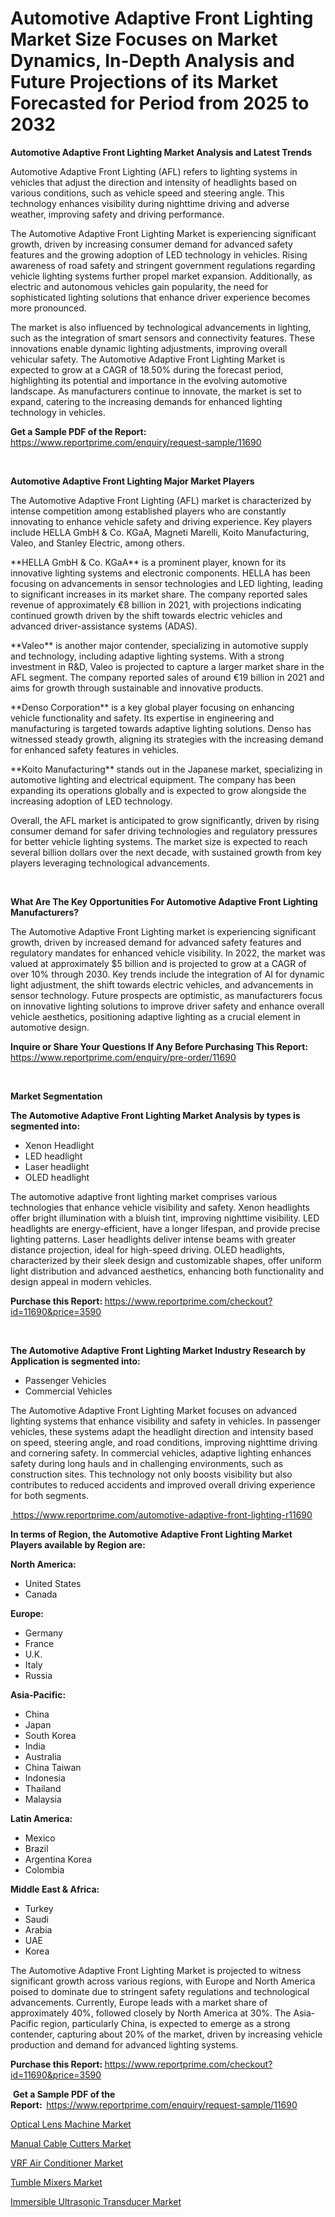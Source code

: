 <p><h1>Automotive Adaptive Front Lighting Market Size Focuses on Market Dynamics, In-Depth Analysis and Future Projections of its Market Forecasted for Period from 2025 to 2032</h1></p><p><strong>Automotive Adaptive Front Lighting Market Analysis and Latest Trends</strong></p>
<p><p>Automotive Adaptive Front Lighting (AFL) refers to lighting systems in vehicles that adjust the direction and intensity of headlights based on various conditions, such as vehicle speed and steering angle. This technology enhances visibility during nighttime driving and adverse weather, improving safety and driving performance.</p><p>The Automotive Adaptive Front Lighting Market is experiencing significant growth, driven by increasing consumer demand for advanced safety features and the growing adoption of LED technology in vehicles. Rising awareness of road safety and stringent government regulations regarding vehicle lighting systems further propel market expansion. Additionally, as electric and autonomous vehicles gain popularity, the need for sophisticated lighting solutions that enhance driver experience becomes more pronounced.</p><p>The market is also influenced by technological advancements in lighting, such as the integration of smart sensors and connectivity features. These innovations enable dynamic lighting adjustments, improving overall vehicular safety. The Automotive Adaptive Front Lighting Market is expected to grow at a CAGR of 18.50% during the forecast period, highlighting its potential and importance in the evolving automotive landscape. As manufacturers continue to innovate, the market is set to expand, catering to the increasing demands for enhanced lighting technology in vehicles.</p></p>
<p><strong>Get a Sample PDF of the Report:&nbsp;</strong> <a href="https://www.reportprime.com/enquiry/request-sample/11690?utm_campaign=3569&utm_medium=2&utm_source=Github&utm_content=ia&utm_term=17032025&utm_id=automotive-adaptive-front-lighting">https://www.reportprime.com/enquiry/request-sample/11690</a></p>
<p>&nbsp;</p>
<p><strong>Automotive Adaptive Front Lighting Major Market Players</strong></p>
<p><p>The Automotive Adaptive Front Lighting (AFL) market is characterized by intense competition among established players who are constantly innovating to enhance vehicle safety and driving experience. Key players include HELLA GmbH & Co. KGaA, Magneti Marelli, Koito Manufacturing, Valeo, and Stanley Electric, among others.</p><p>**HELLA GmbH & Co. KGaA** is a prominent player, known for its innovative lighting systems and electronic components. HELLA has been focusing on advancements in sensor technologies and LED lighting, leading to significant increases in its market share. The company reported sales revenue of approximately €8 billion in 2021, with projections indicating continued growth driven by the shift towards electric vehicles and advanced driver-assistance systems (ADAS).</p><p>**Valeo** is another major contender, specializing in automotive supply and technology, including adaptive lighting systems. With a strong investment in R&D, Valeo is projected to capture a larger market share in the AFL segment. The company reported sales of around €19 billion in 2021 and aims for growth through sustainable and innovative products.</p><p>**Denso Corporation** is a key global player focusing on enhancing vehicle functionality and safety. Its expertise in engineering and manufacturing is targeted towards adaptive lighting solutions. Denso has witnessed steady growth, aligning its strategies with the increasing demand for enhanced safety features in vehicles.</p><p>**Koito Manufacturing** stands out in the Japanese market, specializing in automotive lighting and electrical equipment. The company has been expanding its operations globally and is expected to grow alongside the increasing adoption of LED technology.</p><p>Overall, the AFL market is anticipated to grow significantly, driven by rising consumer demand for safer driving technologies and regulatory pressures for better vehicle lighting systems. The market size is expected to reach several billion dollars over the next decade, with sustained growth from key players leveraging technological advancements.</p></p>
<p>&nbsp;</p>
<p><strong>What Are The Key Opportunities For Automotive Adaptive Front Lighting Manufacturers?</strong></p>
<p><p>The Automotive Adaptive Front Lighting market is experiencing significant growth, driven by increased demand for advanced safety features and regulatory mandates for enhanced vehicle visibility. In 2022, the market was valued at approximately $5 billion and is projected to grow at a CAGR of over 10% through 2030. Key trends include the integration of AI for dynamic light adjustment, the shift towards electric vehicles, and advancements in sensor technology. Future prospects are optimistic, as manufacturers focus on innovative lighting solutions to improve driver safety and enhance overall vehicle aesthetics, positioning adaptive lighting as a crucial element in automotive design.</p></p>
<p><strong>Inquire or Share Your Questions If Any Before Purchasing This Report:</strong> <a href="https://www.reportprime.com/enquiry/pre-order/11690?utm_campaign=3569&utm_medium=2&utm_source=Github&utm_content=ia&utm_term=17032025&utm_id=automotive-adaptive-front-lighting">https://www.reportprime.com/enquiry/pre-order/11690</a></p>
<p>&nbsp;</p>
<p><strong>Market Segmentation</strong></p>
<p><strong>The Automotive Adaptive Front Lighting Market Analysis by types is segmented into:</strong></p>
<p><ul><li>Xenon Headlight</li><li>LED headlight</li><li>Laser headlight</li><li>OLED headlight</li></ul></p>
<p><p>The automotive adaptive front lighting market comprises various technologies that enhance vehicle visibility and safety. Xenon headlights offer bright illumination with a bluish tint, improving nighttime visibility. LED headlights are energy-efficient, have a longer lifespan, and provide precise lighting patterns. Laser headlights deliver intense beams with greater distance projection, ideal for high-speed driving. OLED headlights, characterized by their sleek design and customizable shapes, offer uniform light distribution and advanced aesthetics, enhancing both functionality and design appeal in modern vehicles.</p></p>
<p><strong>Purchase this Report:&nbsp;</strong><a href="https://www.reportprime.com/checkout?id=11690&price=3590&utm_campaign=3569&utm_medium=2&utm_source=Github&utm_content=ia&utm_term=17032025&utm_id=automotive-adaptive-front-lighting">https://www.reportprime.com/checkout?id=11690&price=3590</a></p>
<p>&nbsp;</p>
<p><strong>The Automotive Adaptive Front Lighting Market Industry Research by Application is segmented into:</strong></p>
<p><ul><li>Passenger Vehicles</li><li>Commercial Vehicles</li></ul></p>
<p><p>The Automotive Adaptive Front Lighting Market focuses on advanced lighting systems that enhance visibility and safety in vehicles. In passenger vehicles, these systems adapt the headlight direction and intensity based on speed, steering angle, and road conditions, improving nighttime driving and cornering safety. In commercial vehicles, adaptive lighting enhances safety during long hauls and in challenging environments, such as construction sites. This technology not only boosts visibility but also contributes to reduced accidents and improved overall driving experience for both segments.</p></p>
<p><a href="https://www.reportprime.com/automotive-adaptive-front-lighting-r11690?utm_campaign=3569&utm_medium=2&utm_source=Github&utm_content=ia&utm_term=17032025&utm_id=automotive-adaptive-front-lighting">&nbsp;https://www.reportprime.com/automotive-adaptive-front-lighting-r11690</a></p>
<p><strong>In terms of Region, the Automotive Adaptive Front Lighting Market Players available by Region are:</strong></p>
<p>
    <p> <strong> North America: </strong>
        <ul>
            <li>United States</li>
            <li>Canada</li>
        </ul>
        </p> 
    <p> <strong> Europe: </strong>
        <ul>
            <li>Germany</li>
            <li>France</li>
            <li>U.K.</li>
            <li>Italy</li>
            <li>Russia</li>
        </ul>
        </p> 
    <p> <strong> Asia-Pacific: </strong>
        <ul>
            <li>China</li>
            <li>Japan</li>
            <li>South Korea</li>
            <li>India</li>
            <li>Australia</li>
            <li>China Taiwan</li>
            <li>Indonesia</li>
            <li>Thailand</li>
            <li>Malaysia</li>
        </ul>
        </p> 
    <p> <strong> Latin America: </strong>
        <ul>
            <li>Mexico</li>
            <li>Brazil</li>
            <li>Argentina Korea</li>
            <li>Colombia</li>
        </ul>
        </p> 
    <p> <strong> Middle East & Africa: </strong>
        <ul>
            <li>Turkey</li>
            <li>Saudi</li>
            <li>Arabia</li>
            <li>UAE</li>
            <li>Korea</li>
        </ul>
    </p>
    </p>
<p><p>The Automotive Adaptive Front Lighting Market is projected to witness significant growth across various regions, with Europe and North America poised to dominate due to stringent safety regulations and technological advancements. Currently, Europe leads with a market share of approximately 40%, followed closely by North America at 30%. The Asia-Pacific region, particularly China, is expected to emerge as a strong contender, capturing about 20% of the market, driven by increasing vehicle production and demand for advanced lighting systems.</p></p>
<p><strong>Purchase this Report: </strong><a href="https://www.reportprime.com/checkout?id=11690&price=3590&utm_campaign=3569&utm_medium=2&utm_source=Github&utm_content=ia&utm_term=17032025&utm_id=automotive-adaptive-front-lighting">https://www.reportprime.com/checkout?id=11690&price=3590</a></p>
<p>&nbsp;<strong>Get a Sample PDF of the Report:&nbsp;&nbsp;</strong><a href="https://www.reportprime.com/enquiry/request-sample/11690?utm_campaign=3569&utm_medium=2&utm_source=Github&utm_content=ia&utm_term=17032025&utm_id=automotive-adaptive-front-lighting">https://www.reportprime.com/enquiry/request-sample/11690</a></p>
<p><strong></strong></p>
<p><p><a href="https://www.linkedin.com/pulse/future-trends-optical-lens-machine-market-2025-2032-59-cagr-bv1re?utm_campaign=3569&utm_medium=2&utm_source=Github&utm_content=ia&utm_term=17032025&utm_id=automotive-adaptive-front-lighting">Optical Lens Machine Market</a></p><p><a href="https://www.linkedin.com/pulse/how-manual-cable-cutters-market-expectd-grow-93-cagr-upcoming-9pr3e?utm_campaign=3569&utm_medium=2&utm_source=Github&utm_content=ia&utm_term=17032025&utm_id=automotive-adaptive-front-lighting">Manual Cable Cutters Market</a></p><p><a href="https://www.linkedin.com/pulse/market-growth-revenue-projections-vrf-air-conditioner-gknle?utm_campaign=3569&utm_medium=2&utm_source=Github&utm_content=ia&utm_term=17032025&utm_id=automotive-adaptive-front-lighting">VRF Air Conditioner Market</a></p><p><a href="https://www.linkedin.com/pulse/tumble-mixers-market-forecast-2025-2032-expected-expand-9-18ple?utm_campaign=3569&utm_medium=2&utm_source=Github&utm_content=ia&utm_term=17032025&utm_id=automotive-adaptive-front-lighting">Tumble Mixers Market</a></p><p><a href="https://www.linkedin.com/pulse/emerging-opportunities-challenges-global-immersible-ultrasonic-um18e?utm_campaign=3569&utm_medium=2&utm_source=Github&utm_content=ia&utm_term=17032025&utm_id=automotive-adaptive-front-lighting">Immersible Ultrasonic Transducer Market</a></p></p>